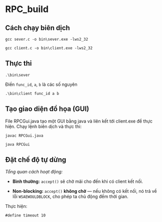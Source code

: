 # RPC_build
## Cách chạy biên dịch
```
gcc sever.c -o bin\sever.exe -lws2_32
```
```
gcc client.c -o bin\client.exe -lws2_32
```

## Thực thi
```
.\bin\sever
```
Điền `func_id`, `a`, `b` là các số nguyên
```
.\bin\client func_id a b
```
## Tạo giao diện đồ họa (GUI)
File RPCGui.java tạo một GUI bằng java và liên kết tới client.exe để thực hiện.
Chạy lệnh biên dịch và thực thi:
```
javac RPCGui.java
```
```
java RPCGui
```
## Đặt chế độ tự dừng
*Tổng quan cách hoạt động:*
- **Bình thường:** `accept()` sẽ chờ mãi cho đến khi có client kết nối.

- **Non-blocking:** `accept()` **không chờ** — nếu không có kết nối, nó trả về lỗi `WSAEWOULDBLOCK`, cho phép ta chủ động đếm thời gian.

Thực hiện:
```
#define timeout 10
```